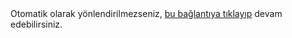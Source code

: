 <html>
<head>
<!--[ No index ]-->
<meta content='noindex,noarchive' name='robots'/>
<style>
h1{display:none;}  
</style>
</head>
<body>
Otomatik olarak yönlendirilmezseniz, <a href="https://www.ilkaygurler.com"> bu bağlantıya tıklayıp</a> devam edebilirsiniz.
<script type="text/javascript"> window.location.href = "https://www.ilkaygurler.com"; </script>
</body>
</html>
